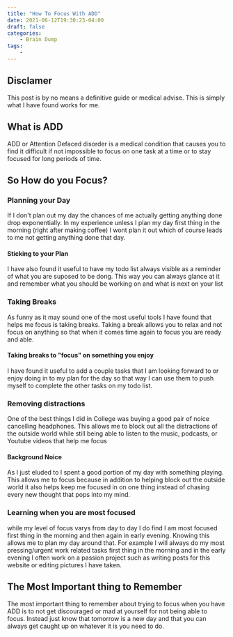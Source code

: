 ```yaml
---
title: "How To Focus With ADD"
date: 2021-06-12T19:30:23-04:00
draft: false
categories:
    - Brain Dump
tags:
    -
---
```


## Disclamer
This post is by no means a definitive guide or medical advise. This is simply what I have found works for me.

## What is ADD
ADD or Attention Defaced disorder is a medical condition that causes you to find it difficult if not impossible to focus on one task at a time or to stay focused for long periods of time.

## So How do you Focus?
### Planning your Day
If I don't plan out my day the chances of me actually getting anything done drop exponentially. In my experience unless I plan my day first thing in the morning (right after making coffee) I wont plan it out which of course leads to me not getting anything done that day.

#### Sticking to your Plan
I have also found it useful to have my todo list always visible as a reminder of what you are suposed to be dong. This way you can always glance at it and remember what you should be working on and what is next on your list

### Taking Breaks
As funny as it may sound one of the most useful tools I have found that helps me focus is taking breaks. Taking a break allows you to relax and not focus on anything so that when it comes time again to focus you are ready and able.

#### Taking breaks to "focus" on something you enjoy
I have found it useful to add a couple tasks that I am looking forward to or enjoy doing in to my plan for the day so that way I can use them to push myself to complete the other tasks on my todo list.

### Removing distractions
One of the best things I did in College was buying a good pair of noice cancelling headphones. This allows me to block out all the distractions of the outside world while still being able to listen to the music, podcasts, or Youtube videos that help me focus

#### Background Noice
As I just eluded to I spent a good portion of my day with something playing. This allows me to focus because in addition to helping block out the outside world it also helps keep me focused in on one thing instead of chasing every new thought that pops into my mind.

### Learning when you are most focused
while my level of focus varys from day to day I do find I am most focused first thing in the morning and then again in early evening. Knowing this allows me to plan my day around that. For example I will always do my most pressing/urgent work related tasks first thing in the morning and in the early evening I often work on a passion project such as writing posts for this website or editing pictures I have taken.

## The Most Important thing to Remember
The most important thing to remember about trying to focus when you have ADD is to not get discouraged or mad at yourself for not being able to focus. Instead just know that tomorrow is a new day and that you can always get caught up on whatever it is you need to do.